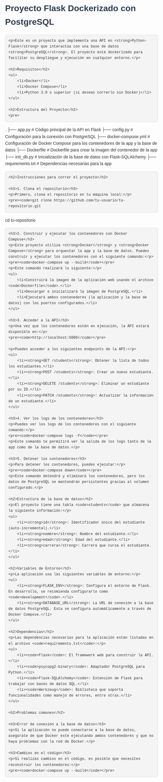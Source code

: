 <!DOCTYPE html>
<html lang="es">
<head>
    <meta charset="UTF-8">
    <meta name="viewport" content="width=device-width, initial-scale=1.0">
    <title>Proyecto Flask Dockerizado con PostgreSQL</title>
    <style>
        body {
            font-family: Arial, sans-serif;
            line-height: 1.6;
            color: #333;
        }
        h1, h2, h3 {
            color: #2c3e50;
        }
        pre {
            background-color: #f4f4f4;
            padding: 10px;
            border-radius: 5px;
            overflow-x: auto;
            border: 1px solid #ddd;
        }
        code {
            font-family: "Courier New", Courier, monospace;
            background-color: #f4f4f4;
            padding: 2px 4px;
            border-radius: 3px;
        }
        ul {
            list-style-type: disc;
            margin-left: 20px;
        }
        ol {
            margin-left: 20px;
        }
        .highlight {
            color: #e74c3c;
            font-weight: bold;
        }
    </style>
</head>
<body>
    <h1>Proyecto Flask Dockerizado con PostgreSQL</h1>

    <p>Este es un proyecto que implementa una API en <strong>Python-Flask</strong> que interactúa con una base de datos <strong>PostgreSQL</strong>. El proyecto está dockerizado para facilitar su despliegue y ejecución en cualquier entorno.</p>

    <h2>Requisitos</h2>
    <ul>
        <li>Docker</li>
        <li>Docker Compose</li>
        <li>Python 3.9 o superior (si deseas correrlo sin Docker)</li>
    </ul>

    <h2>Estructura del Proyecto</h2>
    <pre>
.
├── app.py              # Código principal de la API en Flask
├── config.py           # Configuración para la conexión con PostgreSQL
├── docker-compose.yml  # Configuración de Docker Compose para los contenedores de la app y la base de datos
├── Dockerfile          # Dockerfile para crear la imagen del contenedor de la app
├── init_db.py          # Inicialización de la base de datos con Flask-SQLAlchemy
├── requirements.txt    # Dependencias necesarias para la app
    </pre>

    <h2>Instrucciones para correr el proyecto</h2>

    <h3>1. Clona el repositorio</h3>
    <p>Primero, clona el repositorio en tu máquina local:</p>
    <pre><code>git clone https://github.com/tu-usuario/tu-repositorio.git
cd tu-repositorio</code></pre>

    <h3>2. Construir y ejecutar los contenedores con Docker Compose</h3>
    <p>Este proyecto utiliza <strong>Docker</strong> y <strong>Docker Compose</strong> para orquestar la app y la base de datos. Puedes construir y ejecutar los contenedores con el siguiente comando:</p>
    <pre><code>docker-compose up --build</code></pre>
    <p>Este comando realizará lo siguiente:</p>
    <ul>
        <li>Construirá la imagen de la aplicación web usando el archivo <code>Dockerfile</code>.</li>
        <li>Descargar e inicializará la imagen de PostgreSQL.</li>
        <li>Ejecutará ambos contenedores (la aplicación y la base de datos) con los puertos configurados.</li>
    </ul>

    <h3>3. Acceder a la API</h3>
    <p>Una vez que los contenedores estén en ejecución, la API estará disponible en:</p>
    <pre><code>http://localhost:5006</code></pre>

    <p>Puedes acceder a los siguientes endpoints de la API:</p>
    <ul>
        <li><strong>GET /students</strong>: Obtener la lista de todos los estudiantes.</li>
        <li><strong>POST /students</strong>: Crear un nuevo estudiante.</li>
        <li><strong>DELETE /students</strong>: Eliminar un estudiante por su ID.</li>
        <li><strong>PATCH /students</strong>: Actualizar la información de un estudiante.</li>
    </ul>

    <h3>4. Ver los logs de los contenedores</h3>
    <p>Puedes ver los logs de los contenedores con el siguiente comando:</p>
    <pre><code>docker-compose logs -f</code></pre>
    <p>Este comando te permitirá ver la salida de los logs tanto de la app como de la base de datos.</p>

    <h3>5. Detener los contenedores</h3>
    <p>Para detener los contenedores, puedes ejecutar:</p>
    <pre><code>docker-compose down</code></pre>
    <p>Este comando detendrá y eliminará los contenedores, pero los datos de PostgreSQL se mantendrán persistentes gracias al volumen configurado.</p>

    <h2>Estructura de la base de datos</h2>
    <p>El proyecto tiene una tabla <code>students</code> que almacena la siguiente información:</p>
    <ul>
        <li><strong>id</strong>: Identificador único del estudiante (auto-incremental).</li>
        <li><strong>nombre</strong>: Nombre del estudiante.</li>
        <li><strong>edad</strong>: Edad del estudiante.</li>
        <li><strong>carrera</strong>: Carrera que cursa el estudiante.</li>
    </ul>

    <h2>Variables de Entorno</h2>
    <p>La aplicación usa las siguientes variables de entorno:</p>
    <ul>
        <li><strong>FLASK_ENV</strong>: Configura el entorno de Flask. En desarrollo, se recomienda configurarlo como <code>development</code>.</li>
        <li><strong>DATABASE_URL</strong>: La URL de conexión a la base de datos PostgreSQL. Esta se configura automáticamente a través de Docker Compose.</li>
    </ul>

    <h2>Dependencias</h2>
    <p>Las dependencias necesarias para la aplicación están listadas en el archivo <code>requirements.txt</code>:</p>
    <ul>
        <li><code>Flask</code>: El framework web para construir la API.</li>
        <li><code>psycopg2-binary</code>: Adaptador PostgreSQL para Python.</li>
        <li><code>Flask-SQLAlchemy</code>: Extensión de Flask para trabajar con bases de datos SQL.</li>
        <li><code>Werkzeug</code>: Biblioteca que soporta funcionalidades como manejo de errores, entre otras.</li>
    </ul>

    <h2>Problemas comunes</h2>

    <h3>Error de conexión a la base de datos</h3>
    <p>Si la aplicación no puede conectarse a la base de datos, asegúrate de que Docker esté ejecutando ambos contenedores y que no haya problemas con la red de Docker.</p>

    <h3>Cambios en el código</h3>
    <p>Si realizas cambios en el código, es posible que necesites reconstruir los contenedores:</p>
    <pre><code>docker-compose up --build</code></pre>
</body>
</html>
